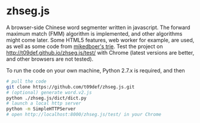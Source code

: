 # zhseg.js

A browser-side Chinese word segmenter written in javascript. The forward maximum match (FMM) algorithm is implemented, and other algorithms might come later. Some HTML5 features, web worker for example, are used,  as well as some code from [mikedboer's trie](https://github.com/mikedeboer/trie). Test the project on http://t09def.github.io/zhseg.js/test/ with Chrome (latest versions are better, and other browsers are not tested).

To run the code on your own machine, Python 2.7.x is required, and then
```bash
# pull the code
git clone https://github.com/t09def/zhseg.js.git
# (optional) generate word.v2.js
python ./zhseg.js/dict/dict.py
# launch a local http server
python -m SimpleHTTPServer
# open http://localhost:8000/zhseg.js/test/ in your Chrome
```